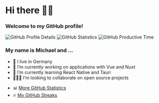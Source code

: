 # Hi there 👋🏻

### Welcome to my GitHub profile!

![GitHub Profile Details](https://github-profile-summary-cards.vercel.app/api/cards/profile-details?username=mhrstmnn&theme=default)
![GitHub Statistics](https://github-profile-summary-cards.vercel.app/api/cards/stats?username=mhrstmnn&theme=default)
![GitHub Productive Time](https://github-profile-summary-cards.vercel.app/api/cards/productive-time?username=mhrstmnn&theme=default)

<!--
**mhrstmnn/mhrstmnn** is a ✨ _special_ ✨ repository because its `README.md` (this file) appears on your GitHub profile.

Here are some ideas to get you started:

- 🔭 I’m currently working on ...
- 🌱 I’m currently learning ...
- 👯 I’m looking to collaborate on ...
- 🤔 I’m looking for help with ...
- 💬 Ask me about ...
- 📫 How to reach me: ...
- 😄 Pronouns: ...
- ⚡ Fun fact: ...
-->

### My name is Michael and …

- 📍 I live in Germany
- 💼 I’m currently working on applications with Vue and Nuxt
- 🌱 I’m currently learning React Native and Tauri
- 👨🏻‍💻 I’m looking to collaborate on open source projects
<!-- - 📫 How to reach me: with [this contact form](https://horstmann-development.de/#kontakt) or via one of the options [here](https://hrstmnn.de/links)
- 🐦 ![Twitter Follow](https://img.shields.io/twitter/follow/mhrstmnn?style=social) -->

- 📊 [More GitHub Statistics](GitHub_Statistics.md)
- 🔥 [My GitHub Streaks](GitHub_Streaks.md)
